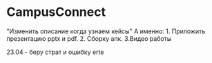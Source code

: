 # CampusConnect
"Изменить описание когда узнаем кейсы"
А именно: 1. Приложить презентацию pptx и pdf. 2. Сборку апк. 3.Видео работы


23.04 - беру страт и ошибку erte

